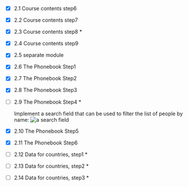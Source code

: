 - [x] 2.1 Course contents step6
- [x] 2.2 Course contents step7
- [x] 2.3 Course contents step8 *
- [x] 2.4 Course contents step9
- [x] 2.5 separate module
- [x] 2.6 The Phonebook Step1
- [x] 2.7 The Phonebook Step2
- [x] 2.8 The Phonebook Step3
- [ ] 2.9 The Phonebook Step4 *

    Implement a search field that can be used to filter the list of people by name:
    ![a search field](https://fullstackopen.com/static/4b5897029d4c9e2eb61631ca4c1a4f24/14be6/13e.png)
- [x] 2.10 The Phonebook Step5
- [x] 2.11 The Phonebook Step6
- [ ] 2.12 Data for countries, step1 *
- [ ] 2.13 Data for countries, step2 *
- [ ] 2.14 Data for countries, step3 *